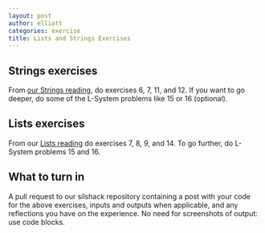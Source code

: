 ```yaml
---
layout: post
author: elliott
categories: exercise
title: Lists and Strings Exercises
---
```


## Strings exercises

From [our Strings reading](http://interactivepython.org/runestone/static/thinkcspy/Strings/strings.html), do exercises 6, 7, 11, and 12.  If you want to go deeper, do some of the L-System problems like 15 or 16 (optional).


## Lists exercises

From our [Lists reading](http://interactivepython.org/runestone/static/thinkcspy/Lists/lists.html) do exercises 7, 8, 9, and 14.  To go further, do L-System problems 15 and 16.


## What to turn in

A pull request to our silshack repository containing a post with your code for the above exercises, inputs and outputs when applicable, and any reflections you have on the experience.  No need for screenshots of output: use code blocks.
